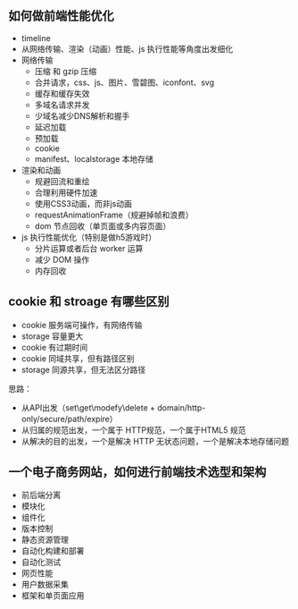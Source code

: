 ## 如何做前端性能优化
+   timeline
+   从网络传输、渲染（动画）性能、js 执行性能等角度出发细化
+   网络传输
    +   压缩 和 gzip 压缩
    +   合并请求，css、js、图片、雪碧图、iconfont、svg
    +   缓存和缓存失效
    +   多域名请求并发
    +   少域名减少DNS解析和握手
    +   延迟加载
    +   预加载
    +   cookie
    +   manifest、localstorage 本地存储
+   渲染和动画
    +   规避回流和重绘
    +   合理利用硬件加速
    +   使用CSS3动画，而非js动画
    +   requestAnimationFrame（规避掉帧和浪费）
    +   dom 节点回收（单页面或多内容页面）
+   js 执行性能优化（特别是做h5游戏时）
    +   分片运算或者后台 worker 运算
    +   减少 DOM 操作
    +   内存回收

## cookie 和 stroage 有哪些区别
+   cookie 服务端可操作，有网络传输
+   storage 容量更大
+   cookie 有过期时间
+   cookie 同域共享，但有路径区别
+   storage 同源共享，但无法区分路径

思路：

+   从API出发（set\get\modefy\delete + domain/http-only/secure/path/expire）
+   从归属的规范出发，一个属于 HTTP规范，一个属于HTML5 规范
+   从解决的目的出发，一个是解决 HTTP 无状态问题，一个是解决本地存储问题

## 一个电子商务网站，如何进行前端技术选型和架构
+   前后端分离
+   模块化
+   组件化
+   版本控制
+   静态资源管理
+   自动化构建和部署
+   自动化测试
+   网页性能
+   用户数据采集
+   框架和单页面应用
